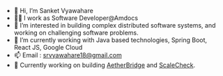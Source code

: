 - 👋 Hi, I’m Sanket Vyawahare
- 👨‍💼 I work as Software Developer@Amdocs
- 👀 I’m interested in building complex distributed software systems, and working on challenging software problems.
- 🌱 I’m currently working with Java based technologies, Spring Boot, React JS, Google Cloud
- 📫 Email : srvyawahare18@gmail.com
- 🚀 Currently working on building [AetherBridge](https://github.com/AetherBridge) and [ScaleCheck](https://github.com/ScaleCheck).


<!---
sanketvy/sanketvy is a ✨ special ✨ repository because its `README.md` (this file) appears on your GitHub profile.
You can click the Preview link to take a look at your changes.
--->
